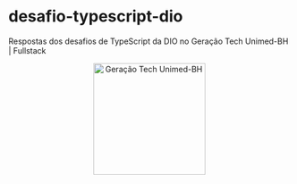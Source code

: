 # desafio-typescript-dio
Respostas dos desafios de TypeScript da DIO no Geração Tech Unimed-BH | Fullstack


<div align="center" style="display: inline_block">
<img src="https://user-images.githubusercontent.com/23384348/172906479-e27d4314-2e91-471c-8f83-61aebc497cfa.png" alt="Geração Tech Unimed-BH" width="200"/>
</div>
